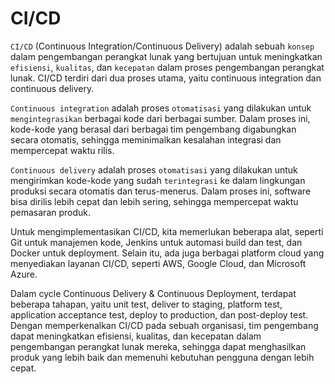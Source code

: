 # CI/CD

`CI/CD` (Continuous Integration/Continuous Delivery) adalah sebuah `konsep` dalam pengembangan perangkat lunak yang bertujuan untuk meningkatkan `efisiensi`, `kualitas`, dan `kecepatan` dalam proses pengembangan perangkat lunak. CI/CD terdiri dari dua proses utama, yaitu continuous integration dan continuous delivery.

`Continuous integration` adalah proses `otomatisasi` yang dilakukan untuk `mengintegrasikan` berbagai kode dari berbagai sumber. Dalam proses ini, kode-kode yang berasal dari berbagai tim pengembang digabungkan secara otomatis, sehingga meminimalkan kesalahan integrasi dan mempercepat waktu rilis.

`Continuous delivery` adalah proses `otomatisasi` yang dilakukan untuk mengirimkan kode-kode yang sudah `terintegrasi` ke dalam lingkungan produksi secara otomatis dan terus-menerus. Dalam proses ini, software bisa dirilis lebih cepat dan lebih sering, sehingga mempercepat waktu pemasaran produk.

Untuk mengimplementasikan CI/CD, kita memerlukan beberapa alat, seperti Git untuk manajemen kode, Jenkins untuk automasi build dan test, dan Docker untuk deployment. Selain itu, ada juga berbagai platform cloud yang menyediakan layanan CI/CD, seperti AWS, Google Cloud, dan Microsoft Azure.

Dalam cycle Continuous Delivery & Continuous Deployment, terdapat beberapa tahapan, yaitu unit test, deliver to staging, platform test, application acceptance test, deploy to production, dan post-deploy test. Dengan memperkenalkan CI/CD pada sebuah organisasi, tim pengembang dapat meningkatkan efisiensi, kualitas, dan kecepatan dalam pengembangan perangkat lunak mereka, sehingga dapat menghasilkan produk yang lebih baik dan memenuhi kebutuhan pengguna dengan lebih cepat.
